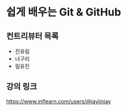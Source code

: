 # 쉽게 배우는 Git & GitHub

## 컨트리뷰터 목록

- 진유림
- 너구리
- 림유진

## 강의 링크
https://www.inflearn.com/users/@jayjinjay